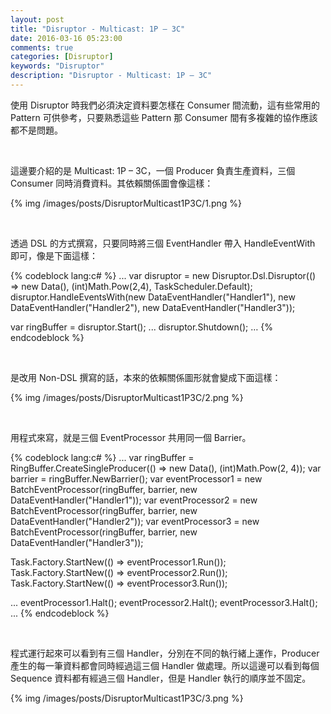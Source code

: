 ```yaml
---
layout: post
title: "Disruptor - Multicast: 1P – 3C"
date: 2016-03-16 05:23:00
comments: true
categories: [Disruptor]
keywords: "Disruptor"
description: "Disruptor - Multicast: 1P – 3C"
---
```


使用 Disruptor 時我們必須決定資料要怎樣在 Consumer 間流動，這有些常用的 Pattern 可供參考，只要熟悉這些 Pattern 那 Consumer 間有多複雜的協作應該都不是問題。

<!-- More -->

<br/>


這邊要介紹的是 Multicast: 1P – 3C，一個 Producer 負責生產資料，三個 Consumer 同時消費資料。其依賴關係圖會像這樣：  

{% img /images/posts/DisruptorMulticast1P3C/1.png %}

<br/>


透過 DSL 的方式撰寫，只要同時將三個 EventHandler 帶入 HandleEventWith 即可，像是下面這樣：  

{% codeblock lang:c# %}
... 
var disruptor = new Disruptor.Dsl.Disruptor<Data>(() => new Data(), (int)Math.Pow(2,4), TaskScheduler.Default); 
disruptor.HandleEventsWith(new DataEventHandler("Handler1"), new DataEventHandler("Handler2"), new DataEventHandler("Handler3")); 

var ringBuffer = disruptor.Start(); 
...
disruptor.Shutdown(); 
…
{% endcodeblock %}

<br/>


是改用 Non-DSL 撰寫的話，本來的依賴關係圖形就會變成下面這樣：

{% img /images/posts/DisruptorMulticast1P3C/2.png %}

<br/>


用程式來寫，就是三個 EventProcessor 共用同一個 Barrier。  

{% codeblock lang:c# %}
... 
var ringBuffer = RingBuffer<Data>.CreateSingleProducer(() => new Data(), (int)Math.Pow(2, 4)); 
var barrier = ringBuffer.NewBarrier(); 
var eventProcessor1 = new BatchEventProcessor<Data>(ringBuffer, barrier, new DataEventHandler("Handler1")); 
var eventProcessor2 = new BatchEventProcessor<Data>(ringBuffer, barrier, new DataEventHandler("Handler2")); 
var eventProcessor3 = new BatchEventProcessor<Data>(ringBuffer, barrier, new DataEventHandler("Handler3")); 

Task.Factory.StartNew(() => eventProcessor1.Run()); 
Task.Factory.StartNew(() => eventProcessor2.Run()); 
Task.Factory.StartNew(() => eventProcessor3.Run()); 

... 
eventProcessor1.Halt(); 
eventProcessor2.Halt(); 
eventProcessor3.Halt(); 
...
{% endcodeblock %}

<br/>


程式運行起來可以看到有三個 Handler，分別在不同的執行緒上運作，Producer 產生的每一筆資料都會同時經過這三個 Handler 做處理。所以這邊可以看到每個 Sequence 資料都有經過三個 Handler，但是 Handler 執行的順序並不固定。   

{% img /images/posts/DisruptorMulticast1P3C/3.png %}
